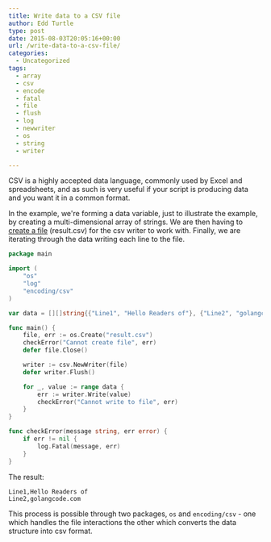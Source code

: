```yaml
---
title: Write data to a CSV file
author: Edd Turtle
type: post
date: 2015-08-03T20:05:16+00:00
url: /write-data-to-a-csv-file/
categories:
  - Uncategorized
tags:
  - array
  - csv
  - encode
  - fatal
  - file
  - flush
  - log
  - newwriter
  - os
  - string
  - writer

---
```

CSV is a highly accepted data language, commonly used by Excel and spreadsheets, and as such is very useful if your script is producing data and you want it in a common format.

In the example, we're forming a data variable, just to illustrate the example, by creating a multi-dimensional array of strings. We are then having to [create a file][1] (result.csv) for the csv writer to work with. Finally, we are iterating through the data writing each line to the file.

```go
package main

import (
    "os"
    "log"
    "encoding/csv"
)

var data = [][]string{{"Line1", "Hello Readers of"}, {"Line2", "golangcode.com"}}

func main() {
    file, err := os.Create("result.csv")
    checkError("Cannot create file", err)
    defer file.Close()

    writer := csv.NewWriter(file)
    defer writer.Flush()

    for _, value := range data {
        err := writer.Write(value)
        checkError("Cannot write to file", err)
    }
}

func checkError(message string, err error) {
    if err != nil {
        log.Fatal(message, err)
    }
}
```

The result:

```
Line1,Hello Readers of
Line2,golangcode.com
```

This process is possible through two packages, `os` and `encoding/csv` - one which handles the file interactions the other which converts the data structure into csv format.

 [1]: http://golangcode.com/writing-to-file/